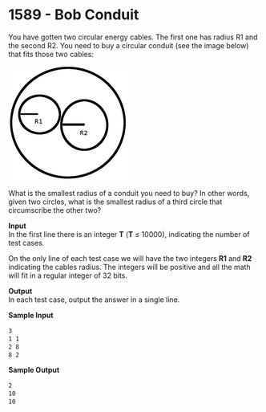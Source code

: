 # 1589 - Bob Conduit

You have gotten two circular energy cables. The first one has radius R1 and the second R2. You need to buy a circular conduit (see the image below) that fits those two cables:

![1589_BobConduit.jpg](https://github.com/ricrochads/beecrowd-solutions/blob/main/01.%20Beginner/1589%20-%20Bob%20Conduit/1589_BobConduit.jpg)

What is the smallest radius of a conduit you need to buy? In other words, given two circles, what is the smallest radius of a third circle that circumscribe the other two?

**Input**<br>
In the first line there is an integer **T** (**T** ≤ 10000), indicating the number of test cases.

On the only line of each test case we will have the two integers **R1** and **R2** indicating the cables radius. The integers will be positive and all the math will fit in a regular integer of 32 bits.

**Output**<br>
In each test case, output the answer in a single line.

**Sample Input**
````
3 
1 1
2 8
8 2
````

**Sample Output**
````
2 
10
10
````